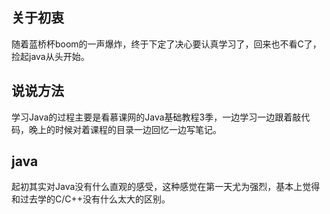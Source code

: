 ## 关于初衷
随着蓝桥杯boom的一声爆炸，终于下定了决心要认真学习了，回来也不看C了，捡起java从头开始。

## 说说方法
学习Java的过程主要是看慕课网的Java基础教程3季，一边学习一边跟着敲代码，晚上的时候对着课程的目录一边回忆一边写笔记。

## java
起初其实对Java没有什么直观的感受，这种感觉在第一天尤为强烈，基本上觉得和过去学的C/C++没有什么太大的区别。